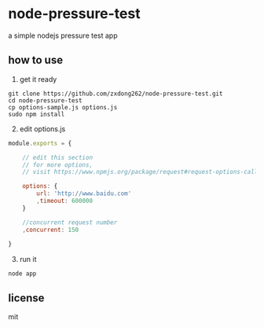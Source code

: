 # node-pressure-test

a simple nodejs pressure test app

## how to use

1. get it ready

```Batchfile
git clone https://github.com/zxdong262/node-pressure-test.git
cd node-pressure-test
cp options-sample.js options.js
sudo npm install
```

2. edit options.js

```javascript
module.exports = {

    // edit this section
    // for more options, 
    // visit https://www.npmjs.org/package/request#request-options-callback-

    options: {
        url: 'http://www.baidu.com'
        ,timeout: 600000
    }

    //concurrent request number
    ,concurrent: 150
    
}
```

3. run it

```Batchfile
node app
```

## license

mit